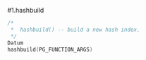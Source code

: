 #1.hashbuild

```cpp
/*
 *  hashbuild() -- build a new hash index.
 */
Datum
hashbuild(PG_FUNCTION_ARGS)

```